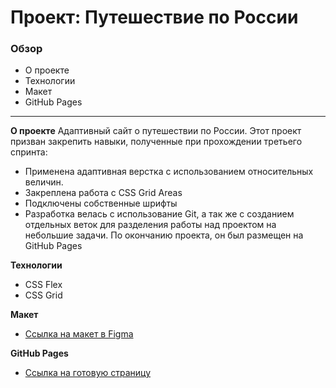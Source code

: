 # Проект: Путешествие по России

### Обзор
* О проекте
* Технологии
* Макет
* GitHub Pages
___

**О проекте**
Адаптивный сайт о путешествии по России.
Этот проект призван закрепить навыки, полученные при прохождении третьего спринта:
* Применена адаптивная верстка с использованием относительных величин.
* Закреплена работа с CSS Grid Areas
* Подключены собственные шрифты
* Разработка велась с использование Git, а так же с созданием отдельных веток для разделения работы над проектом на небольшие задачи. По окончанию проекта, он был размещен на GitHub Pages

**Технологии**
* CSS Flex
* CSS Grid

**Макет**
* [Ссылка на макет в Figma](https://www.figma.com/file/5S2WSbEFL6awjVWJ0NWL8Q/Sprint-3_-Russia-_-desktop-mobile?node-id=28503%3A0)

**GitHub Pages**
* [Ссылка на готовую страницу](https://aleksandr-shelukhin.github.io/russian-travel/)
